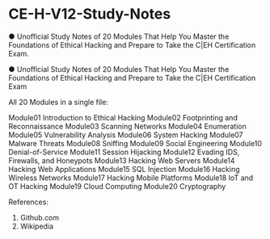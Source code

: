 # CE-H-V12-Study-Notes
● Unofficial Study Notes of 20 Modules That Help You Master the Foundations of Ethical Hacking and Prepare to Take the C|EH Certification Exam.

● Unofficial Study Notes of 20 Modules That Help You Master the Foundations of Ethical Hacking and Prepare to Take the C|EH Certification Exam

All 20 Modules in a single file:

Module01 Introduction to Ethical Hacking
Module02 Footprinting and Reconnaissance
Module03 Scanning Networks
Module04 Enumeration
Module05 Vulnerability Analysis
Module06 System Hacking
Module07 Malware Threats
Module08 Sniffing
Module09 Social Engineering
Module10 Denial-of-Service
Module11 Session Hijacking
Module12 Evading IDS, Firewalls, and Honeypots
Module13 Hacking Web Servers
Module14 Hacking Web Applications
Module15 SQL Injection
Module16 Hacking Wireless Networks
Module17 Hacking Mobile Platforms
Module18 IoT and OT Hacking
Module19 Cloud Computing
Module20 Cryptography

References:
1. Github.com 
2. Wikipedia
